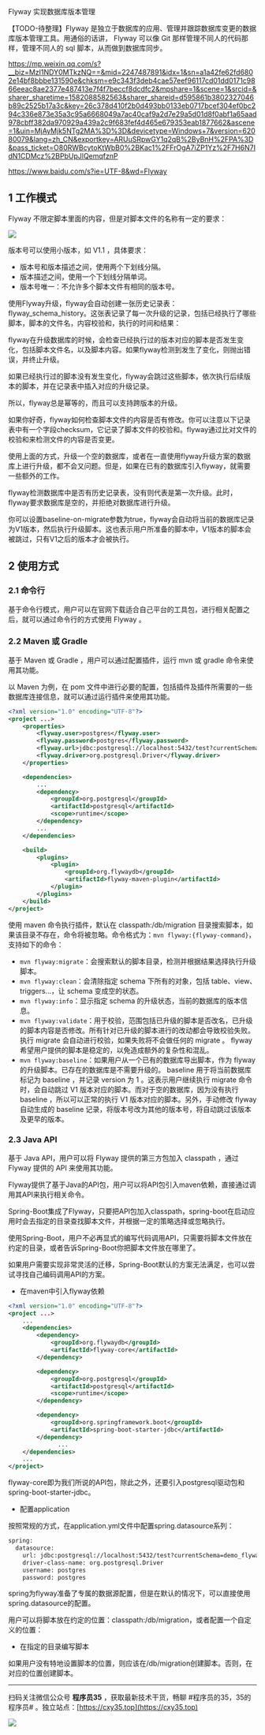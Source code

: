 Flyway 实现数据库版本管理

【TODO-待整理】Flyway 是独立于数据库的应用、管理并跟踪数据库变更的数据库版本管理工具。用通俗的话讲， Flyway 可以像 Git 那样管理不同人的代码那样，管理不同人的 sql 脚本，从而做到数据库同步。
<!-- more -->

https://mp.weixin.qq.com/s?__biz=MzI1NDY0MTkzNQ==&mid=2247487891&idx=1&sn=a1a42fe62fd6802e14bf8bbbe131590e&chksm=e9c343f3deb4cae57eef96117cd01dd0171c9866eeac8ae2377e487413e7f4f7beccf8dcdfc2&mpshare=1&scene=1&srcid=&sharer_sharetime=1582088582563&sharer_shareid=d595861b3802327046b89c2525b17a3c&key=26c378d410f2b0d493bb0133eb0717bcef304ef0bc294c336e873e35a3c95a6668049a7ac40caf9a2d7e29a5d01d8f0abf1a65aad978cbff382da970929a439a2c9f683fef4d465e679353eab1877662&ascene=1&uin=MjAyMjk5NTg2MA%3D%3D&devicetype=Windows+7&version=62080079&lang=zh_CN&exportkey=ARUuSRpwGY1q2qB%2ByBnH%2FPA%3D&pass_ticket=O80RWBcytoKtWbB0%2BKac1%2FFrOgA7iZP1Yz%2F7H6N7IdN1CDMcz%2BPbUpJlQemqfznP

https://www.baidu.com/s?ie=UTF-8&wd=Flyway

## 1 工作模式

Flyway 不限定脚本里面的内容，但是对脚本文件的名称有一定的要求：

![](https://oscimg.oschina.net/oscnet/up-acc931ba27a6ad81e7ae63679242a1893c3.png)

版本号可以使用小版本，如 V1.1 ，具体要求：

- 版本号和版本描述之间，使用两个下划线分隔。
- 版本描述之间，使用一个下划线分隔单词。
- 版本号唯一：不允许多个脚本文件有相同的版本号。

使用Flyway升级，flyway会自动创建一张历史记录表：flyway_schema_history。这张表记录了每一次升级的记录，包括已经执行了哪些脚本，脚本的文件名，内容校验和，执行的时间和结果：

flyway在升级数据库的时候，会检查已经执行过的版本对应的脚本是否发生变化，包括脚本文件名，以及脚本内容。如果flyway检测到发生了变化，则抛出错误，并终止升级。

如果已经执行过的脚本没有发生变化，flyway会跳过这些脚本，依次执行后续版本的脚本，并在记录表中插入对应的升级记录。

所以，flyway总是幂等的，而且可以支持跨版本的升级。

如果你好奇，flyway如何检查脚本文件的内容是否有修改。你可以注意以下记录表中有一个字段checksum，它记录了脚本文件的校验和。flyway通过比对文件的校验和来检测文件的内容是否变更。

使用上面的方式，升级一个空的数据库，或者在一直使用flyway升级方案的数据库上进行升级，都不会又问题。但是，如果在已有的数据库引入flyway，就需要一些额外的工作。

flyway检测数据库中是否有历史记录表，没有则代表是第一次升级。此时，flyway要求数据库是空的，并拒绝对数据库进行升级。

你可以设置baseline-on-migrate参数为true，flyway会自动将当前的数据库记录为V1版本，然后执行升级脚本。这也表示用户所准备的脚本中，V1版本的脚本会被跳过，只有V1之后的版本才会被执行。

## 2 使用方式

### 2.1 命令行

基于命令行模式，用户可以在官网下载适合自己平台的工具包，进行相关配置之后，就可以通过命令行的方式使用 Flyway 。

### 2.2 Maven 或 Gradle

基于 Maven 或 Gradle ，用户可以通过配置插件，运行 mvn 或 gradle 命令来使用其功能。

以 Maven 为例，在 pom 文件中进行必要的配置，包括插件及插件所需要的一些数据库连接信息，就可以通过运行插件来使用其功能。

```xml
<?xml version="1.0" encoding="UTF-8"?>
<project ...>
    <properties>
        <flyway.user>postgres</flyway.user>
        <flyway.password>postgres</flyway.password>
        <flyway.url>jdbc:postgresql://localhost:5432/test?currentSchema=demo_flyway</flyway.url>
        <flyway.driver>org.postgresql.Driver</flyway.driver>
    </properties>

    <dependencies>
        ...
        <dependency>
            <groupId>org.postgresql</groupId>
            <artifactId>postgresql</artifactId>
            <scope>runtime</scope>
        </dependency>
        ...
    </dependencies>

    <build>
        <plugins>
            <plugin>
                <groupId>org.flywaydb</groupId>
                <artifactId>flyway-maven-plugin</artifactId>
            </plugin>
        </plugins>
    </build>
</project>
```

使用 maven 命令执行插件，默认在 classpath:/db/migration 目录搜索脚本，如果该目录不存在，命令将被忽略。命令格式为：`mvn flyway:{flyway-command}`，支持如下的命令：

- `mvn flyway:migrate`：会搜索默认的脚本目录，检测并根据结果选择执行升级脚本。
- `mvn flyway:clean`：会清除指定 schema 下所有的对象，包括 table、view、triggers...，让 schema 变成空的状态。
- `mvn flyway:info`：显示指定 schema 的升级状态，当前的数据库的版本信息。
- `mvn flyway:validate`：用于校验，范围包括已升级的脚本是否改名，已升级的脚本内容是否修改。所有针对已升级的脚本进行的改动都会导致校验失败。执行 migrate 会自动进行校验，如果失败将不会做任何的 migrate 。 flyway 希望用户提供的脚本是稳定的，以免造成额外的复杂性和混乱。
- `mvn flyway:baseline`：如果用户从一个已有的数据库导出脚本，作为 flyway 的升级脚本。已存在的数据库是不需要升级的。 baseline 用于将当前数据库标记为 baseline ，并记录 version 为 1 。这表示用户继续执行 migrate 命令时，会自动跳过 V1 版本对应的脚本。而对于空的数据库，因为没有执行 baseline ，所以可以正常的执行 V1 版本对应的脚本。另外，手动修改 flyway 自动生成的 baseline 记录，将版本号改为其他的版本号，将自动跳过该版本及更早的版本。

### 2.3 Java API

基于 Java API，用户可以将 Flyway 提供的第三方包加入 classpath ，通过 Flyway 提供的 API 来使用其功能。

Flyway提供了基于Java的API包，用户可以将API包引入maven依赖，直接通过调用其API来执行相关命令。

Spring-Boot集成了Flyway，只要把API包加入classpath，spring-boot在启动应用时会去指定的目录查找脚本文件，并根据一定的策略选择或忽略执行。

使用Spring-Boot，用户不必再显式的编写代码调用API，只需要将脚本文件放在约定的目录，或者告诉Spring-Boot你把脚本文件放在哪里了。

如果用户需要实现非常灵活的迁移，Spring-Boot默认的方案无法满足，也可以尝试寻找自己编码调用API的方案。

- 在maven中引入flyway依赖

```xml
<?xml version="1.0" encoding="UTF-8"?>
<project ...>
    ...
    <dependencies>
        <dependency>
            <groupId>org.flywaydb</groupId>
            <artifactId>flyway-core</artifactId>
        </dependency>

        <dependency>
            <groupId>org.postgresql</groupId>
            <artifactId>postgresql</artifactId>
            <scope>runtime</scope>
        </dependency>

        <dependency>
            <groupId>org.springframework.boot</groupId>
            <artifactId>spring-boot-starter-jdbc</artifactId>
        </dependency>
              ...
    </dependencies>
    ...
</project>
```

flyway-core即为我们所说的API包，除此之外，还要引入postgresql驱动包和spring-boot-starter-jdbc。

- 配置application

按照常规的方式，在application.yml文件中配置spring.datasource系列：

```xml
spring:
  datasource:
    url: jdbc:postgresql://localhost:5432/test?currentSchema=demo_flyway
    driver-class-name: org.postgresql.Driver
    username: postgres
    password: postgres
```

spring为flyway准备了专属的数据源配置，但是在默认的情况下，可以直接使用spring.datasource的配置。

用户可以将脚本放在约定的位置：classpath:/db/migration，或者配置一个自定义的位置：

- 在指定的目录编写脚本

如果用户没有特地设置脚本的位置，则应该在/db/migration创建脚本。否则，在对应的位置创建脚本。


---

扫码关注微信公众号 **程序员35** ，获取最新技术干货，畅聊 #程序员的35，35的程序员# 。独立站点：[https://cxy35.top](https://cxy35.top)

![](https://oscimg.oschina.net/oscnet/up-285838b9c516db5bb1ba760f292f2346078.JPEG)